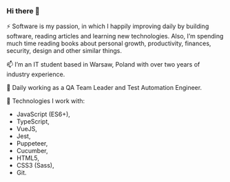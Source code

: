 ### Hi there 👋

⚡ Software is my passion, in which I happily improving daily by building software, reading articles and learning new technologies. Also, I’m spending much time reading books about personal growth, productivity, finances, security, design and other similar things.

📫 I’m an IT student based in Warsaw, Poland with over two years of industry experience.

🌱 Daily working as a QA Team Leader and Test Automation Engineer.

🔭 Technologies I work with: 
- JavaScript (ES6+),
- TypeScript,
- VueJS,
- Jest,
- Puppeteer,
- Cucumber,
- HTML5, 
- CSS3 (Sass), 
- Git.
